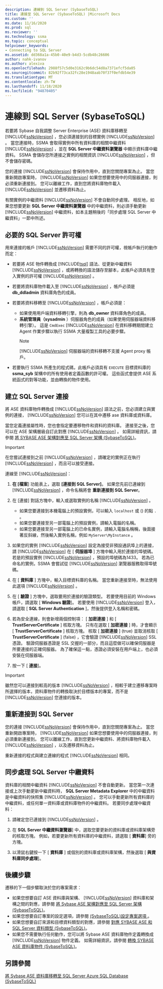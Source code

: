 ```yaml
---
description: 連線到 SQL Server (SybaseToSQL)
title: 連接至 SQL Server (SybaseToSQL) |Microsoft Docs
ms.custom: ''
ms.date: 11/16/2020
ms.prod: sql
ms.reviewer: ''
ms.technology: ssma
ms.topic: conceptual
helpviewer_keywords:
- Connecting to SQL Server
ms.assetid: dd368a1a-45b0-40e9-b4d3-5cdb48c26606
author: nahk-ivanov
ms.author: alexiva
ms.openlocfilehash: 2988f57c5d0e3162c9b6dc54d8a7371efcf5da05
ms.sourcegitcommit: 82b92f73ca32fc28e1948aab70f37f0efdb54e39
ms.translationtype: MT
ms.contentlocale: zh-TW
ms.lasthandoff: 11/18/2020
ms.locfileid: "94870405"
---
```

# <a name="connecting-to-sql-server-sybasetosql"></a>連線到 SQL Server (SybaseToSQL)

若要將 Sybase 自我調整 Server Enterprise (ASE) 資料庫移轉至 [!INCLUDE[ssNoVersion](../../includes/ssnoversion-md.md)] ，您必須連接到的目標實例 [!INCLUDE[ssNoVersion](../../includes/ssnoversion-md.md)] 。 當您連接時，SSMA 會取得實例中所有資料庫的相關中繼資料 [!INCLUDE[ssNoVersion](../../includes/ssnoversion-md.md)] ，並在 **SQL Server 中繼資料瀏覽器** 中顯示資料庫中繼資料。 SSMA 會儲存您所連接之實例的相關資訊 [!INCLUDE[ssNoVersion](../../includes/ssnoversion-md.md)] ，但不會儲存密碼。

您的連接 [!INCLUDE[ssNoVersion](../../includes/ssnoversion-md.md)] 會保持作用中，直到您關閉專案為止。 當您重新開啟專案時， [!INCLUDE[ssNoVersion](../../includes/ssnoversion-md.md)] 如果您想要使用中的伺服器連接，則必須重新連接到。 您可以離線工作，直到您將資料庫物件載入 [!INCLUDE[ssNoVersion](../../includes/ssnoversion-md.md)] 並遷移資料為止。

有關實例的中繼資料 [!INCLUDE[ssNoVersion](../../includes/ssnoversion-md.md)] 不會自動同步處理。 相反地，如果您想要更新 **SQL Server 中繼資料瀏覽器** 中的中繼資料，則必須手動更新 [!INCLUDE[ssNoVersion](../../includes/ssnoversion-md.md)] 中繼資料，如本主題稍後的「同步處理 SQL Server 中繼資料」一節中所述。

## <a name="required-sql-server-permissions"></a>必要的 SQL Server 許可權

用來連接的帳戶 [!INCLUDE[ssNoVersion](../../includes/ssnoversion-md.md)] 需要不同的許可權，視帳戶執行的動作而定：

- 若要將 ASE 物件轉換成 [!INCLUDE[tsql](../../includes/tsql-md.md)] 語法、從更新中繼資料 [!INCLUDE[ssNoVersion](../../includes/ssnoversion-md.md)] ，或將轉換的語法儲存至腳本，此帳戶必須具有登入實例的許可權 [!INCLUDE[ssNoVersion](../../includes/ssnoversion-md.md)] 。

- 若要將資料庫物件載入至 [!INCLUDE[ssNoVersion](../../includes/ssnoversion-md.md)] ，帳戶必須是 **db_ddladmin** 資料庫角色的成員。

- 若要將資料移轉至 [!INCLUDE[ssNoVersion](../../includes/ssnoversion-md.md)] ，帳戶必須是：
  - 如果使用用戶端資料移轉引擎，則為 **db_owner** 資料庫角色的成員。
  - **系統管理員（sysadmin** ）伺服器角色的成員（如果使用伺服器端資料移轉引擎）。 這是 `CmdExec` [!INCLUDE[ssNoVersion](../../includes/ssnoversion-md.md)] 在資料移轉期間建立 Agent 作業步驟以執行 SSMA 大量複製工具的必要步驟。
    > [!NOTE]
    > [!INCLUDE[ssNoVersion](../../includes/ssnoversion-md.md)] 伺服器端的資料移轉不支援 Agent proxy 帳戶。

- 若要執行 SSMA 所產生的程式碼，此帳戶必須具有 `EXECUTE` 目標資料庫的 **ssma_syb** 架構中的所有使用者定義函數的許可權。 這些函式會提供 ASE 系統函式的對等功能，並由轉換的物件使用。

## <a name="establishing-a-sql-server-connection"></a>建立 SQL Server 連接

將 ASE 資料庫物件轉換成 [!INCLUDE[ssNoVersion](../../includes/ssnoversion-md.md)] 語法之前，您必須建立與實例的連接， [!INCLUDE[ssNoVersion](../../includes/ssnoversion-md.md)] 您可以在其中遷移 ase 資料庫或資料庫。

當您定義連接屬性時，您也會指定要遷移物件和資料的資料庫。 連接至之後，您可以在 ASE 架構層級自訂此對應 [!INCLUDE[ssNoVersion](../../includes/ssnoversion-md.md)] 。 如需詳細資訊，請參閱 [將 SYBASE ASE 架構對應至 SQL Server 架構 &#40;SybaseToSQL&#41;](../../ssma/sybase/mapping-sybase-ase-schemas-to-sql-server-schemas-sybasetosql.md)。

> [!IMPORTANT]
> 在您嘗試連接到之前 [!INCLUDE[ssNoVersion](../../includes/ssnoversion-md.md)] ，請確定的實例正在執行 [!INCLUDE[ssNoVersion](../../includes/ssnoversion-md.md)] ，而且可以接受連接。

連線至 [!INCLUDE[ssNoVersion](../../includes/ssnoversion-md.md)]：
  
1. **在 [檔案**] 功能表上，選取 **[連接到 SQL Server]**。
   如果您先前已連線到 [!INCLUDE[ssNoVersion](../../includes/ssnoversion-md.md)] ，命令名稱將會 **重新連接到 SQL Server**。

2. 在 [連接] 對話方塊中，輸入或選取實例的名稱 [!INCLUDE[ssNoVersion](../../includes/ssnoversion-md.md)] 。  
   - 如果您要連接到本機電腦上的預設實例，可以輸入 `localhost` 或 () 的點 `.` 。
   - 如果您要連接至另一部電腦上的預設實例，請輸入電腦的名稱。
   - 如果您要連接至另一部電腦上的已命名實例，請輸入電腦名稱稱，後面接著反斜線，然後輸入實例名稱，例如 `MyServer\MyInstance` 。

3. 如果您的實例 [!INCLUDE[ssNoVersion](../../includes/ssnoversion-md.md)] 設定為接受非預設通訊埠上的連接，請 [!INCLUDE[ssNoVersion](../../includes/ssnoversion-md.md)] 在 [ **伺服器埠** ] 方塊中輸入用於連接的埠號碼。 若是的預設實例 [!INCLUDE[ssNoVersion](../../includes/ssnoversion-md.md)] ，預設的埠號碼為1433。 若為已命名的實例，SSMA 會嘗試從 [!INCLUDE[ssNoVersion](../../includes/ssnoversion-md.md)] 瀏覽器服務取得埠號碼。

4. 在 [ **資料庫** ] 方塊中，輸入目標資料庫的名稱。
   當您重新連接至時，無法使用此選項 [!INCLUDE[ssNoVersion](../../includes/ssnoversion-md.md)] 。

5. 在 [ **驗證** ] 方塊中，選取要用於連接的驗證類型。 若要使用目前的 Windows 帳戶，請選取 [ **Windows 驗證**]。 若要使用 [!INCLUDE[ssNoVersion](../../includes/ssnoversion-md.md)] 登入，請選取 [ **SQL Server Authentication** ]，然後提供登入名稱和密碼。

6. 若為安全連線，則會新增兩個控制項： [ **加密連接** ] 和 [ **TrustServerCertificate** ] 核取方塊。 只有在選取 [ **加密連接** ] 時，才會顯示 [ **TrustServerCertificate** ] 核取方塊。 核取 [ **加密連接** ] (true) 並取消核取 [ **TrustServerCertificate** ] (false) ，它會驗證 [!INCLUDE[ssNoVersion](../../includes/ssnoversion-md.md)] SSL 憑證。 驗證伺服器憑證是 SSL 交握的一部分，而且這麼做可以確保伺服器是所要連接的正確伺服器。 為了確保這一點，憑證必須安裝在用戶端上，也必須安裝在伺服器端。

7. 按一下 [ **連接**]。

> [!IMPORTANT]
> 雖然您可以連接到較高的版本 [!INCLUDE[ssNoVersion](../../includes/ssnoversion-md.md)] ，相較于建立遷移專案時所選擇的版本，資料庫物件的轉換取決於目標版本的專案，而不是 [!INCLUDE[ssNoVersion](../../includes/ssnoversion-md.md)] 您連接的版本。

## <a name="reconnecting-to-sql-server"></a>重新連接到 SQL Server

您的連接 [!INCLUDE[ssNoVersion](../../includes/ssnoversion-md.md)] 會保持作用中，直到您關閉專案為止。 當您重新開啟專案時， [!INCLUDE[ssNoVersion](../../includes/ssnoversion-md.md)] 如果您想要使用中的伺服器連接，則必須重新連接到。 您可以離線工作，直到您更新中繼資料、將資料庫物件載入 [!INCLUDE[ssNoVersion](../../includes/ssnoversion-md.md)] ，以及遷移資料為止。

重新連接的程式與建立連線的程式 [!INCLUDE[ssNoVersion](../../includes/ssnoversion-md.md)] 相同。

## <a name="synchronizing-sql-server-metadata"></a>同步處理 SQL Server 中繼資料

資料庫的相關中繼資料 [!INCLUDE[ssNoVersion](../../includes/ssnoversion-md.md)] 不會自動更新。 當您第一次連接或上次手動更新中繼資料時， **SQL Server Metadata Explorer** 中的中繼資料是中繼資料的快照集 [!INCLUDE[ssNoVersion](../../includes/ssnoversion-md.md)] 。 您可以手動更新所有資料庫的中繼資料，或任何單一資料庫或資料庫物件的中繼資料。 若要同步處理中繼資料：

1. 請確定您已連接到 [!INCLUDE[ssNoVersion](../../includes/ssnoversion-md.md)] 。

2. 在 **SQL Server 中繼資料瀏覽器**] 中，選取您要更新的資料庫或資料庫架構旁的核取方塊。
   例如，若要更新所有資料庫的中繼資料，請選取 [ **資料庫**] 旁的方塊。

3. 以滑鼠右鍵按一下 [ **資料庫** ] 或個別的資料庫或資料庫架構，然後選取 [ **與資料庫同步處理**]。

## <a name="next-step"></a>後續步驟

遷移的下一個步驟取決於您的專案需求：

- 如果您想要自訂 ASE 資料庫與架構、 [!INCLUDE[ssNoVersion](../../includes/ssnoversion-md.md)] 資料庫和架構之間的對應，請參閱 [將 Sybase ASE 架構對應至 SQL Server 架構 &#40;SybaseToSQL&#41;](../../ssma/sybase/mapping-sybase-ase-schemas-to-sql-server-schemas-sybasetosql.md)。
- 如果您想要自訂專案的設定選項，請參閱 [&#40;SybaseToSQL&#41;設定專案選項 ](../../ssma/sybase/setting-project-options-sybasetosql.md)。
- 如果您想要自訂來源和目標資料類型的對應，請參閱 [對應 SYBASE ASE 和 SQL Server 資料類型 &#40;SybaseToSQL&#41;](../../ssma/sybase/mapping-sybase-ase-and-sql-server-data-types-sybasetosql.md)。
- 如果您不需要執行任何動作，您可以將 Sybase ASE 資料庫物件定義轉換成 [!INCLUDE[ssNoVersion](../../includes/ssnoversion-md.md)] 物件定義。 如需詳細資訊，請參閱 [轉換 SYBASE ASE 資料庫物件 &#40;SybaseToSQL&#41;](../../ssma/sybase/converting-sybase-ase-database-objects-sybasetosql.md)。

## <a name="see-also"></a>另請參閱

[將 Sybase ASE 資料庫移轉至 SQL Server Azure SQL Database &#40;SybaseToSQL&#41;](../../ssma/sybase/migrating-sybase-ase-databases-to-sql-server-azure-sql-db-sybasetosql.md)
